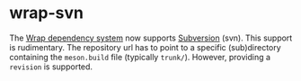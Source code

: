 # wrap-svn

The [Wrap dependency system](Wrap-dependency-system-manual.md) now supports [Subversion](https://subversion.apache.org/) (svn).
This support is rudimentary. The repository url has to point to a specific (sub)directory containing the `meson.build` file (typically `trunk/`). However, providing a `revision` is supported.

